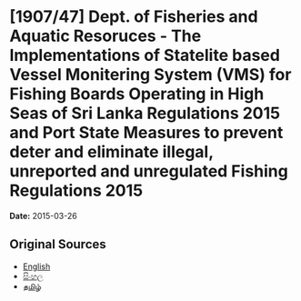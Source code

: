 # [1907/47] Dept. of Fisheries and Aquatic Resoruces - The Implementations of Statelite based Vessel Monitering System (VMS) for Fishing Boards Operating in High Seas of Sri Lanka Regulations 2015 and Port State Measures to prevent deter and eliminate illegal, unreported and unregulated Fishing Regulations 2015

**Date:** 2015-03-26

## Original Sources

- [English](https://documents.gov.lk/view/extra-gazettes/2015/3/1907-47_E.pdf)
- [සිංහල](https://documents.gov.lk/view/extra-gazettes/2015/3/1907-47_S.pdf)
- [தமிழ்](https://documents.gov.lk/view/extra-gazettes/2015/3/1907-47_T.pdf)
